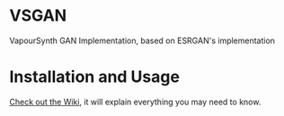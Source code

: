 # VSGAN
VapourSynth GAN Implementation, based on ESRGAN's implementation

# Installation and Usage
[Check out the Wiki](https://gitlab.com/imPRAGMA/VSGAN/wikis), it will explain everything you may need to know.